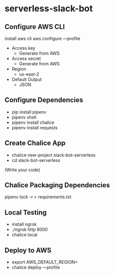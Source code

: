 # serverless-slack-bot

## Configure AWS CLI
install aws cli
aws configure —profile <profilename>
* Access key
    * Generate from AWS
* Access secret
    * Generate from AWS
* Region
    * us-east-2
* Default Output
    * JSON

## Configure Dependencies
* pip install pipenv
* pipenv shell
* pipenv install chalice
* pipenv install requests

## Create Chalice App
* chalice new-project slack-bot-serverless
* cd slack-bot-serverless

(Write your code)

## Chalice Packaging Dependencies
pipenv lock -r > requirements.txt

## Local Testing
* install ngrok
* ./ngrok http 8000
* chalice local

## Deploy to AWS
* export AWS_DEFAULT_REGION=<aws-region-id>
* chalice deploy —profile <profilename>
